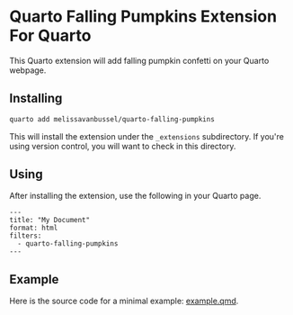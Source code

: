 # Quarto Falling Pumpkins Extension For Quarto

This Quarto extension will add falling pumpkin confetti on your Quarto webpage.

## Installing

```bash
quarto add melissavanbussel/quarto-falling-pumpkins
```

This will install the extension under the `_extensions` subdirectory.
If you're using version control, you will want to check in this directory.

## Using

After installing the extension, use the following in your Quarto page. 

```
---
title: "My Document"
format: html
filters:
  - quarto-falling-pumpkins
---
```

## Example

Here is the source code for a minimal example: [example.qmd](example.qmd).